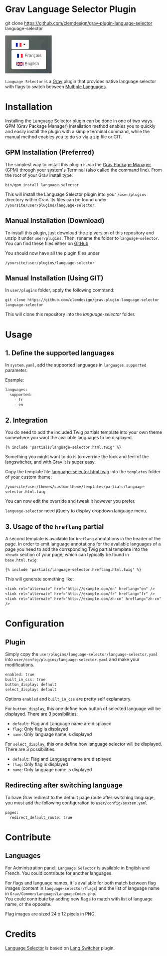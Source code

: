 # Grav Language Selector Plugin

git clone https://github.com/clemdesign/grav-plugin-language-selector language-selector

![Language Selector](assets/readme_1.jpg)

`Language Selector` is a [Grav](http://github.com/getgrav/grav) plugin that provides native language selector with flags to switch between [Multiple Languages](http://learn.getgrav.org/content/multi-language).

# Installation

Installing the Language Selector plugin can be done in one of two ways. GPM (Grav Package Manager) installation method enables you to quickly and easily install the plugin with a simple terminal command, while the manual method enables you to do so via a zip file or GIT.

## GPM Installation (Preferred)

The simplest way to install this plugin is via the [Grav Package Manager (GPM)](http://learn.getgrav.org/advanced/grav-gpm) through your system's Terminal (also called the command line).  From the root of your Grav install type:

    bin/gpm install language-selector

This will install the Language Selector plugin into your `/user/plugins` directory within Grav. Its files can be found under `/yoursite/user/plugins/language-selector`.

## Manual Installation (Download)

To install this plugin, just download the zip version of this repository and unzip it under `user/plugins`. Then, rename the folder to `language-selector`. You can find these files either on [GitHub](https://github.com/clemdesign/grav-plugin-language-selector).

You should now have all the plugin files under

    /yoursite/user/plugins/language-selector


## Manual Installation (Using GIT)

In `user/plugins` folder, apply the following command:
```
git clone https://github.com/clemdesign/grav-plugin-language-selector language-selector
```

This will clone this repository into the _language-selector_ folder.

# Usage

## 1. Define the supported languages

In `system.yaml`, add the supported languages in `languages.supported` parameter.

Example:

    languages:
      supported:
        - fr
        - en

## 2. Integration

You do need to add the included Twig partials template into your own theme somewhere you want the available languages to be displayed.

```
{% include 'partials/language-selector.html.twig' %}
```

Something you might want to do is to override the look and feel of the langswitcher, and with Grav it is super easy.

Copy the template file [language-selector.html.twig](templates/partials/language-selector.html.twig) into the `templates` folder of your custom theme:

```
/yoursite/user/themes/custom-theme/templates/partials/language-selector.html.twig
```

You can now edit the override and tweak it however you prefer.

`language-selector` need jQuery to display dropdown language menu.

## 3. Usage of the `hreflang` partial

A second template is available for `hreflang` annotations in the header of the page. In order to emit language annotations for the available languages of a page you need to add the corrsponding Twig partial template into the `<head>` section of your page, which can typically be found in `base.html.twig`:

```
{% include 'partials/language-selector.hreflang.html.twig' %}
```

This will generate something like:

```
<link rel="alternate" href="http://example.com/en" hreflang="en" />
<link rel="alternate" href="http://example.com/fr" hreflang="fr" />
<link rel="alternate" href="http://example.com/zh-cn" hreflang="zh-cn" />
```

# Configuration

## Plugin

Simply copy the `user/plugins/language-selector/language-selector.yaml` into `user/config/plugins/language-selector.yaml` and make your modifications.

```
enabled: true
built_in_css: true
button_display: default
select_display: default
```

Options `enabled` and `built_in_css` are pretty self explanatory.

For `button_display`, this one define how button of selected language will be displayed. There are 3 possibilities:
- `default`: Flag and Language name are displayed
- `flag`: Only flag is displayed
- `name`: Only language name is displayed

For `select_display`, this one define how language selector will be displayed. There are 3 possibilities:
- `default`: Flag and Language name are displayed
- `flag`: Only flag is displayed
- `name`: Only language name is displayed

## Redirecting after switching language

To have Grav redirect to the default page route after switching language, you must add the following configuration to `user/config/system.yaml`
```
pages:
  redirect_default_route: true
```

# Contribute

## Languages

For Administration panel, `Language Selector` is available in English and French. You could contribute for another languages.

For flags and language names, it is available for both match between flag images (content in `language-selector/flags`) and the list of language name in `Grav/Common/Language/LanguageCodes.php`.  
You could contribute by adding new flags to match with list of language name, or the opposite.

Flag images are sized 24 x 12 pixels in PNG.



# Credits

[Language Selector](https://github.com/clemdesign/grav-plugin-language-selector) is based on [Lang Switcher](https://github.com/getgrav/grav-plugin-langswitcher) plugin.
